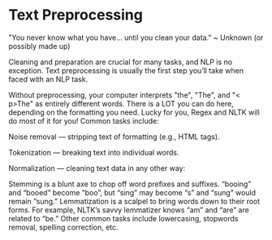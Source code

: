 # Text Preprocessing
"You never know what you have... until you clean your data."
~ Unknown (or possibly made up)

Cleaning and preparation are crucial for many tasks, and NLP is no exception. Text preprocessing is usually the first step you’ll take when faced with an NLP task.

Without preprocessing, your computer interprets "the", "The", and "< p>The" as entirely different words. There is a LOT you can do here, depending on the formatting you need. Lucky for you, Regex and NLTK will do most of it for you! Common tasks include:

Noise removal — stripping text of formatting (e.g., HTML tags).

Tokenization — breaking text into individual words.

Normalization — cleaning text data in any other way:

Stemming is a blunt axe to chop off word prefixes and suffixes. “booing” and “booed” become “boo”, but “sing” may become “s” and “sung” would remain “sung.”
Lemmatization is a scalpel to bring words down to their root forms. For example, NLTK’s savvy lemmatizer knows “am” and “are” are related to “be.”
Other common tasks include lowercasing, stopwords removal, spelling correction, etc.
